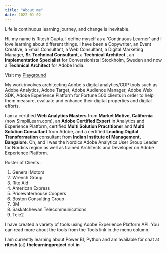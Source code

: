 ```yaml
---
title: "About me"
date: 2022-01-02
---
```


Life is continuous learning journey, and change is inevitable.

Hi, my name is Ritesh Gupta. I define myself as a 'Continuous Learner' and I love learning about different things. I have been a Copywriter, an Event Creative, a Email Consultant, a Web Consultant, a Digital Marketing Manager, **Sr. Technical Consultant**, a **Technical Architect** , an **Implementation Specialist** for Conversionista! Stockholm, Sweden and now a **Technical Architect** for Adobe India. 

Visit my [Playground](../playground)

My work involves architecting Adobe's digital analytics/CDP tools such as Adobe Analytics, Adobe Target, Adobe Audience Manager, Adobe Web SDK, Adobe Experience Platform for Fortune 500 clients in order to help them measure, evaluate and enhance their digital properties and digital efforts.

I am a certified **Web Analytics Masters** from **Market Motive, California** (now SimpliLearn.com), an **Adobe Certified Expert** in Analytics and Experience Platform, certified **Multi Solution Practitioner** and **Multi Solution Consultant** from Adobe, and a certified **Leading Digital Transformation** consultant from **Indian Institute of Management, Bangalore**. Oh, and I was the Nordics Adobe Analytics User Group Leader for Nordics region as well as trained Architects and Developer on Adobe Experience Platform.

Roster of Clients :

1. General Motors
2. Wrench Group
3. Rite Aid
4. American Express
5. Pricewaterhouse Coopers
6. Boston Consulting Group
7. 3M
8. Saskatchewan Telecommunications
9. Tele2

I have created a variety of tools using Adobe Experience Platform API. You can read more about the tools from the Tools link in the menu column.

I am currently learning about Power BI, Python and am available for chat at **ritesh** (at) **thelearningproject** dot **in**